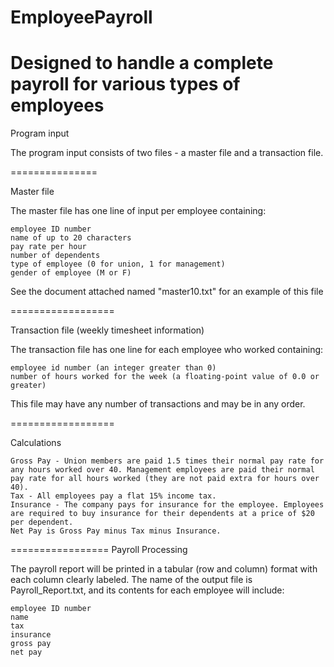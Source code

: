 EmployeePayroll
===============

Designed to handle a complete payroll for various types of employees
===============

Program input

The program input consists of two files - a master file and a transaction file. 

===============


Master file

The master file has one line of input per employee containing:

    employee ID number
    name of up to 20 characters
    pay rate per hour
    number of dependents
    type of employee (0 for union, 1 for management)
    gender of employee (M or F)

See the document attached named "master10.txt" for an example of this file

==================

Transaction file (weekly timesheet information)

The transaction file has one line for each employee who worked containing:

    employee id number (an integer greater than 0)
    number of hours worked for the week (a floating-point value of 0.0 or greater)

This file may have any number of transactions and may be in any order.

==================

Calculations

    Gross Pay - Union members are paid 1.5 times their normal pay rate for any hours worked over 40. Management employees are paid their normal pay rate for all hours worked (they are not paid extra for hours over 40).
    Tax - All employees pay a flat 15% income tax.
    Insurance - The company pays for insurance for the employee. Employees are required to buy insurance for their dependents at a price of $20 per dependent.
    Net Pay is Gross Pay minus Tax minus Insurance. 


=================
Payroll Processing

The payroll report will be printed in a tabular (row and column) format with each column clearly labeled. 
The name of the output file is Payroll_Report.txt, and its contents for each employee will include: 

    employee ID number
    name
    tax
    insurance
    gross pay
    net pay 
    
